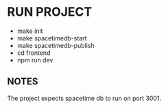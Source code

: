 # RUN PROJECT
- make init
- make spacetimedb-start
- make spacetimedb-publish
- cd frontend
- npm run dev 

## NOTES
The project expects spacetime db to run on port 3001.

